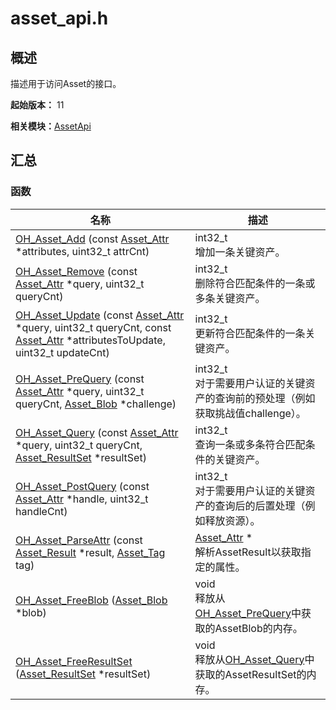 # asset_api.h


## 概述

描述用于访问Asset的接口。

**起始版本：** 11

**相关模块：**[AssetApi](_asset_api.md)


## 汇总


### 函数

| 名称 | 描述 | 
| -------- | -------- |
| [OH_Asset_Add](_asset_api.md#oh_asset_add) (const [Asset_Attr](_asset___attr.md) \*attributes, uint32_t attrCnt) | int32_t<br/>增加一条关键资产。  | 
| [OH_Asset_Remove](_asset_api.md#oh_asset_remove) (const [Asset_Attr](_asset___attr.md) \*query, uint32_t queryCnt) | int32_t<br/>删除符合匹配条件的一条或多条关键资产。  | 
| [OH_Asset_Update](_asset_api.md#oh_asset_update) (const [Asset_Attr](_asset___attr.md) \*query, uint32_t queryCnt, const [Asset_Attr](_asset___attr.md) \*attributesToUpdate, uint32_t updateCnt) | int32_t<br/>更新符合匹配条件的一条关键资产。  | 
| [OH_Asset_PreQuery](_asset_api.md#oh_asset_prequery) (const [Asset_Attr](_asset___attr.md) \*query, uint32_t queryCnt, [Asset_Blob](_asset___blob.md) \*challenge) | int32_t<br/>对于需要用户认证的关键资产的查询前的预处理（例如获取挑战值challenge）。  | 
| [OH_Asset_Query](_asset_api.md#oh_asset_query) (const [Asset_Attr](_asset___attr.md) \*query, uint32_t queryCnt, [Asset_ResultSet](_asset___result_set.md) \*resultSet) | int32_t<br/>查询一条或多条符合匹配条件的关键资产。  | 
| [OH_Asset_PostQuery](_asset_api.md#oh_asset_postquery) (const [Asset_Attr](_asset___attr.md) \*handle, uint32_t handleCnt) | int32_t<br/>对于需要用户认证的关键资产的查询后的后置处理（例如释放资源）。  | 
| [OH_Asset_ParseAttr](_asset_api.md#oh_asset_parseattr) (const [Asset_Result](_asset___result.md) \*result, [Asset_Tag](_asset_type_api.md#asset_tag) tag) | [Asset_Attr](_asset___attr.md) \*<br/>解析AssetResult以获取指定的属性。  | 
| [OH_Asset_FreeBlob](_asset_api.md#oh_asset_freeblob) ([Asset_Blob](_asset___blob.md) \*blob) | void<br/>释放从[OH_Asset_PreQuery](_asset_api.md#oh_asset_prequery)中获取的AssetBlob的内存。  | 
| [OH_Asset_FreeResultSet](_asset_api.md#oh_asset_freeresultset) ([Asset_ResultSet](_asset___result_set.md) \*resultSet) | void<br/>释放从[OH_Asset_Query](_asset_api.md#oh_asset_query)中获取的AssetResultSet的内存。  | 
